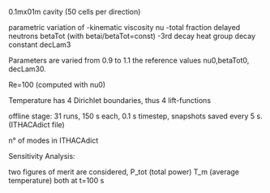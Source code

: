 0.1mx01m cavity (50 cells per direction)

parametric variation of
-kinematic viscosity nu
-total fraction delayed neutrons  betaTot (with betai/betaTot=const)
-3rd decay heat group decay constant decLam3

Parameters are varied from 0.9 to 1.1 the reference values nu0,betaTot0, decLam30.

Re=100 (computed with nu0)

Temperature has 4 Dirichlet boundaries, thus 4 lift-functions

offline stage: 31 runs, 150 s each, 0.1 s timestep, snapshots saved every 5 s. (ITHACAdict file)

n° of modes in ITHACAdict

Sensitivity Analysis:

two figures of merit are considered,
P_tot (total power)
T_m    (average temperature) 
both at t=100 s
